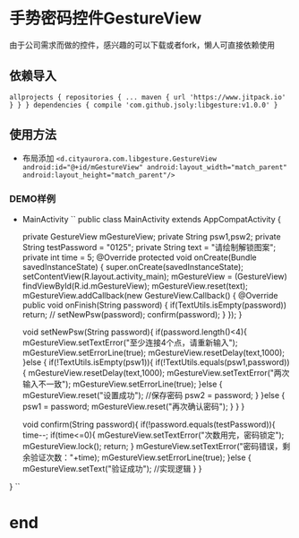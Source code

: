 # 手势密码控件GestureView
由于公司需求而做的控件，感兴趣的可以下载或者fork，懒人可直接依赖使用
## 依赖导入

``
allprojects {
	repositories {
	...
	maven { url 'https://www.jitpack.io' }
	}
}
dependencies {
	compile 'com.github.jsoly:libgesture:v1.0.0'
}
``
## 使用方法
* 布局添加
``
<d.cityaurora.com.libgesture.GestureView
        android:id="@+id/mGestureView"
        android:layout_width="match_parent"
        android:layout_height="match_parent"/>	
``
### DEMO样例
* MainActivity
``
public class MainActivity extends AppCompatActivity {

    private GestureView mGestureView;
    private String psw1,psw2;
    private String testPassword = "0125";
    private String text = "请绘制解锁图案";
    private int time = 5;
    @Override
    protected void onCreate(Bundle savedInstanceState) {
        super.onCreate(savedInstanceState);
        setContentView(R.layout.activity_main);
        mGestureView = (GestureView) findViewById(R.id.mGestureView);
        mGestureView.reset(text);
        mGestureView.addCallback(new GestureView.Callback() {
            @Override
            public void onFinish(String password) {
                if(TextUtils.isEmpty(password))
                    return;
//                setNewPsw(password);
                confirm(password);
            }
        });
    }

    void setNewPsw(String password){
        if(password.length()<4){
            mGestureView.setTextError("至少连接4个点，请重新输入");
            mGestureView.setErrorLine(true);
            mGestureView.resetDelay(text,1000);
        }else {
            if(!TextUtils.isEmpty(psw1)){
                if(!TextUtils.equals(psw1,password)){
                    mGestureView.resetDelay(text,1000);
                    mGestureView.setTextError("两次输入不一致");
                    mGestureView.setErrorLine(true);
                }else {
                    mGestureView.reset("设置成功");
                    //保存密码
                    psw2 = password;
                }
            }else {
                psw1 = password;
                mGestureView.reset("再次确认密码");
            }
        }
    }

    void confirm(String password){
        if(!password.equals(testPassword)){
            time--;
            if(time<=0){
                mGestureView.setTextError("次数用完，密码锁定");
                mGestureView.lock();
                return;
            }
            mGestureView.setTextError("密码错误，剩余验证次数："+time);
            mGestureView.setErrorLine(true);
        }else {
            mGestureView.setText("验证成功");
            //实现逻辑
        }
    }

}
``

# end
